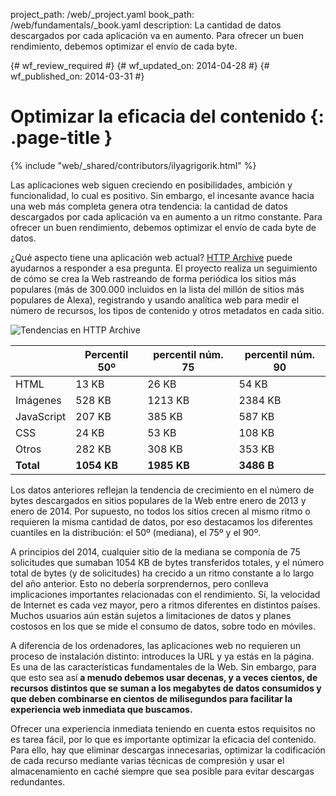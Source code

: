project_path: /web/_project.yaml
book_path: /web/fundamentals/_book.yaml
description: La cantidad de datos descargados por cada aplicación va en aumento. Para ofrecer un buen rendimiento, debemos optimizar el envío de cada byte.

{# wf_review_required #}
{# wf_updated_on: 2014-04-28 #}
{# wf_published_on: 2014-03-31 #}

# Optimizar la eficacia del contenido {: .page-title }

{% include "web/_shared/contributors/ilyagrigorik.html" %}



Las aplicaciones web siguen creciendo en posibilidades, ambición y funcionalidad, lo cual es positivo. Sin embargo, el incesante avance hacia una web más completa genera otra tendencia: la cantidad de datos descargados por cada aplicación va en aumento a un ritmo constante. Para ofrecer un buen rendimiento, debemos optimizar el envío de cada byte de datos.


¿Qué aspecto tiene una aplicación web actual? [HTTP Archive](http://httparchive.org/) puede ayudarnos a responder a esa pregunta. El proyecto realiza un seguimiento de cómo se crea la Web rastreando de forma periódica los sitios más populares (más de 300.000 incluidos en la lista del millón de sitios más populares de Alexa), registrando y usando analítica web para medir el número de recursos, los tipos de contenido y otros metadatos en cada sitio.

<img src="images/http-archive-trends.png" class="center" alt="Tendencias en HTTP Archive">

<table class="mdl-data-table mdl-js-data-table">
<thead>
  <tr>
    <th></th>
    <th>Percentil 50º</th>
    <th>percentil núm. 75</th>
    <th>percentil núm. 90</th>
  </tr>
</thead>
<tr>
  <td data-th="type">HTML</td>
  <td data-th="50%">13 KB</td>
  <td data-th="75%">26 KB</td>
  <td data-th="90%">54 KB</td>
</tr>
<tr>
  <td data-th="type">Imágenes</td>
  <td data-th="50%">528 KB</td>
  <td data-th="75%">1213 KB</td>
  <td data-th="90%">2384 KB</td>
</tr>
<tr>
  <td data-th="type">JavaScript</td>
  <td data-th="50%">207 KB</td>
  <td data-th="75%">385 KB</td>
  <td data-th="90%">587 KB</td>
</tr>
<tr>
  <td data-th="type">CSS</td>
  <td data-th="50%">24 KB</td>
  <td data-th="75%">53 KB</td>
  <td data-th="90%">108 KB</td>
</tr>
<tr>
  <td data-th="type">Otros</td>
  <td data-th="50%">282 KB</td>
  <td data-th="75%">308 KB</td>
  <td data-th="90%">353 KB</td>
</tr>
<tr>
  <td data-th="type"><strong>Total</strong></td>
  <td data-th="50%"><strong>1054 KB</strong></td>
  <td data-th="75%"><strong>1985 KB</strong></td>
  <td data-th="90%"><strong>3486 B</strong></td>
</tr>
</table>

Los datos anteriores reflejan la tendencia de crecimiento en el número de bytes descargados en sitios populares de la Web entre enero de 2013 y enero de 2014. Por supuesto, no todos los sitios crecen al mismo ritmo o requieren la misma cantidad de datos, por eso destacamos los diferentes cuantiles en la distribución: el 50º (mediana), el 75º y el 90º.

A principios del 2014, cualquier sitio de la mediana se componía de 75 solicitudes que sumaban 1054 KB de bytes transferidos totales, y el número total de bytes (y de solicitudes) ha crecido a un ritmo constante a lo largo del año anterior. Esto no debería sorprendernos, pero conlleva implicaciones importantes relacionadas con el rendimiento. Sí, la velocidad de Internet es cada vez mayor, pero a ritmos diferentes en distintos países. Muchos usuarios aún están sujetos a limitaciones de datos y planes costosos en los que se mide el consumo de datos, sobre todo en móviles.

A diferencia de los ordenadores, las aplicaciones web no requieren un proceso de instalación distinto: introduces la URL y ya estás en la página. Es una de las características fundamentales de la Web. Sin embargo, para que esto sea así **a menudo debemos usar decenas, y a veces cientos, de recursos distintos que se suman a los megabytes de datos consumidos y que deben combinarse en cientos de milisegundos para facilitar la experiencia web inmediata que buscamos.**

Ofrecer una experiencia inmediata teniendo en cuenta estos requisitos no es tarea fácil, por lo que es importante optimizar la eficacia del contenido. Para ello, hay que eliminar descargas innecesarias, optimizar la codificación de cada recurso mediante varias técnicas de compresión y usar el almacenamiento en caché siempre que sea posible para evitar descargas redundantes.


